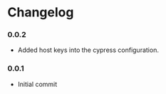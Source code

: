 # Changelog

### 0.0.2

-    Added host keys into the cypress configuration.

### 0.0.1

-   Initial commit
